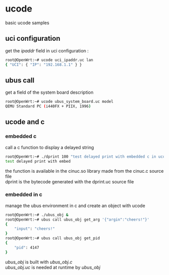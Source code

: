 # ucode
basic ucode samples
## uci configuration
get the _ipaddr_ field in uci configuration :
```sh
root@OpenWrt:~# ucode uci_ipaddr.uc lan
{ "UCI": { "IP": "192.168.1.1" } }
```
## ubus call
get a field of the system board description
```sh
root@OpenWrt:~# ucode ubus_system_board.uc model
QEMU Standard PC (i440FX + PIIX, 1996)
```
## ucode and c
### embedded c
call a c function to display a delayed string
```sh
root@OpenWrt:~# ./dprint 100 "test delayed print with embedded c in ucode"
test delayed print with embed
```
the function is available in the cinuc.so library made from the cinuc.c source file  
dprint is the bytecode generated with the dprint.uc source file

### embedded in c
manage the ubus environment in c and create an object with ucode
```sh
root@OpenWrt:~# ./ubus_obj &
root@OpenWrt:~# ubus call ubus_obj get_arg '{"argin":"cheers!"}'
{
	"input": "cheers!"
}
root@OpenWrt:~# ubus call ubus_obj get_pid
{
	"pid": 4147
}
```
_ubus\_obj_ is built with _ubus\_obj.c_  
_ubus\_obj.uc_ is needed at runtime by _ubus\_obj_
